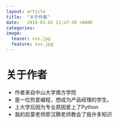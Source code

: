 ```yaml
---
layout: article
title:  "关于作者"
date:   2018-01-02 21:o7:30 +0800
categories:
image:
  teaser: sss.jpg
  feature: sss.jpg
---
```

# 关于作者
- 作者来自中山大学南方学院
- 是一位热爱编程，想成为产品经理的学生。
- 上大学后因为专业原因爱上了Python
- 我的启蒙老师廖汉腾老师教会了我许多知识
